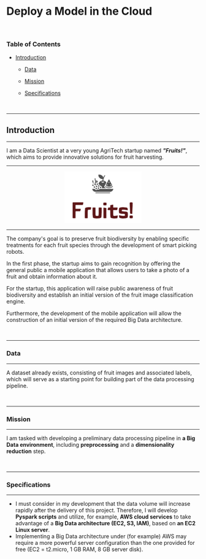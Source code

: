 # Deploy a Model in the Cloud

<br>

### Table of Contents

- [Introduction](#C1)

    - [Data](#C1.1)

    - [Mission](#C1.2)

    - [Specifications](#C1.3)

<br>

***
## Introduction<a name="C1"></a>
***

I am a Data Scientist at a very young AgriTech startup named ***"Fruits!"***, which aims to provide innovative solutions for fruit harvesting.

***
<p align="center">    
    <img src="pictures/logo_fruits.png" width="200"  alt="Prêt à dépenser"/>    
</p>

***

The company's goal is to preserve fruit biodiversity by enabling specific treatments for each fruit species through the development of smart picking robots.

In the first phase, the startup aims to gain recognition by offering the general public a mobile application that allows users to take a photo of a fruit and obtain information about it.

For the startup, this application will raise public awareness of fruit biodiversity and establish an initial version of the fruit image classification engine.

Furthermore, the development of the mobile application will allow the construction of an initial version of the required Big Data architecture.

<br>

***
### Data<a name="C1.1"></a>
***

A dataset already exists, consisting of fruit images and associated labels, which will serve as a starting point for building part of the data processing pipeline.

<br>

***
### Mission<a name="C1.2"></a>
***

I am tasked with developing a preliminary data processing pipeline in **a Big Data environment**, including **preprocessing** and a **dimensionality reduction** step.

<br>

***
### Specifications<a name="C1.3"></a>
***

- I must consider in my development that the data volume will increase rapidly after the delivery of this project. Therefore, I will develop **Pyspark scripts** and utilize, for example, **AWS cloud services** to take advantage of a **Big Data architecture (EC2, S3, IAM)**, based on **an EC2 Linux server**.
- Implementing a Big Data architecture under (for example) AWS may require a more powerful server configuration than the one provided for free (EC2 = t2.micro, 1 GB RAM, 8 GB server disk).
